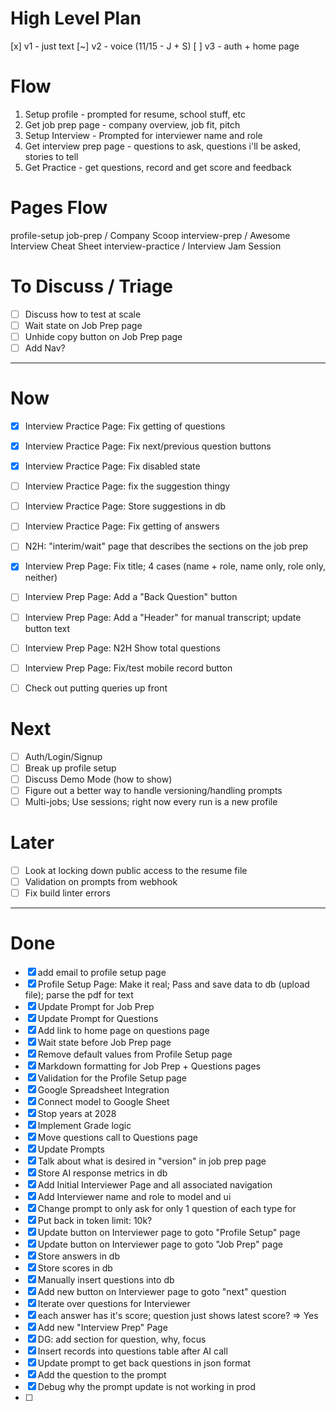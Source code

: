 # High Level Plan
[x] v1 - just text
[~] v2 - voice (11/15 - J + S)
[ ] v3 - auth + home page

# Flow
1. Setup profile - prompted for resume, school stuff, etc
2. Get job prep page - company overview, job fit, pitch
3. Setup Interview - Prompted for interviewer name and role
4. Get interview prep page - questions to ask, questions i'll be asked, stories to tell
5. Get Practice - get questions, record and get score and feedback

# Pages Flow
profile-setup
job-prep / Company Scoop
interview-prep / Awesome Interview Cheat Sheet
interview-practice / Interview Jam Session

# To Discuss / Triage
- [ ] Discuss how to test at scale
- [ ] Wait state on Job Prep page
- [ ] Unhide copy button on Job Prep page
- [ ] Add Nav?

---
# Now
- [x] Interview Practice Page: Fix getting of questions
- [x] Interview Practice Page: Fix next/previous question buttons
- [x] Interview Practice Page: Fix disabled state
- [ ] Interview Practice Page: fix the suggestion thingy
- [ ] Interview Practice Page: Store suggestions in db
- [ ] Interview Practice Page: Fix getting of answers

- [ ] N2H: "interim/wait" page that describes the sections on the job prep
- [x] Interview Prep Page: Fix title; 4 cases (name + role, name only, role only, neither)
- [ ] Interview Prep Page: Add a "Back Question" button
- [ ] Interview Prep Page: Add a "Header" for manual transcript; update button text
- [ ] Interview Prep Page: N2H Show total questions
- [ ] Interview Prep Page: Fix/test mobile record button
- [ ] Check out putting queries up front

# Next
- [ ] Auth/Login/Signup
- [ ] Break up profile setup
- [ ] Discuss Demo Mode (how to show)
- [ ] Figure out a better way to handle versioning/handling prompts
- [ ] Multi-jobs; Use sessions; right now every run is a new profile

# Later
- [ ] Look at locking down public access to the resume file
- [ ] Validation on prompts from webhook
- [ ] Fix build linter errors

---
# Done
- [x] add email to profile setup page
- [x] Profile Setup Page: Make it real; Pass and save data to db (upload file); parse the pdf for text
- [x] Update Prompt for Job Prep
- [x] Update Prompt for Questions
- [x] Add link to home page on questions page
- [x] Wait state before Job Prep page
- [x] Remove default values from Profile Setup page
- [x] Markdown formatting for Job Prep + Questions pages
- [x] Validation for the Profile Setup page
- [x] Google Spreadsheet Integration
- [x] Connect model to Google Sheet
- [x] Stop years at 2028
- [x] Implement Grade logic
- [x] Move questions call to Questions page
- [x] Update Prompts
- [x] Talk about what is desired in "version" in job prep page 
- [x] Store AI response metrics in db
- [x] Add Initial Interviewer Page and all associated navigation
- [x] Add Interviewer name and role to model and ui
- [x] Change prompt to only ask for only 1 question of each type for
- [x] Put back in token limit: 10k?
- [x] Update button on Interviewer page to goto "Profile Setup" page
- [x] Update button on Interviewer page to goto "Job Prep" page
- [x] Store answers in db
- [x] Store scores in db
- [x] Manually insert questions into db
- [x] Add new button on Interviewer page to goto "next" question
- [x] Iterate over questions for Interviewer
- [x] each answer has it's score; question just shows latest score? => Yes
- [x] Add new "Interview Prep" Page
- [x] DG: add section for question, why, focus
- [x] Insert records into questions table after AI call
- [x] Update prompt to get back questions in json format
- [x] Add the question to the prompt
- [x] Debug why the prompt update is not working in prod
- [ ] 